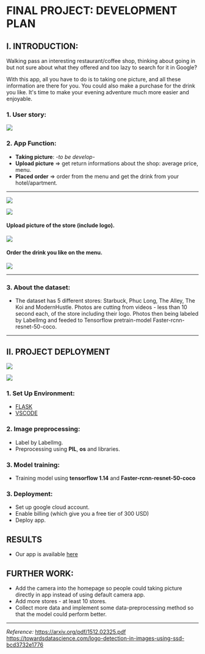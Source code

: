 # FINAL PROJECT: DEVELOPMENT PLAN

## I. INTRODUCTION:

Walking pass an interesting restaurant/coffee shop, thinking about going in but not sure about what they offered and too lazy to search for it in Google?

With this app, all you have to do is to taking one picture, and all these information are there for you. You could also make a purchase for the drink you like. It's time to make your evening adventure much more easier and enjoyable. 

### 1. User story: 

![](https://i.imgur.com/f9NccXg.png)

### 2. App Function:
- __Taking picture__: _-to be develop-_
- __Upload picture__ => get return informations about the shop: average price, menu.
- __Placed order__ => order from the menu and get the drink from your hotel/apartment.
___
![](https://i.imgur.com/HwoqNi6.png)

![](https://i.imgur.com/Lr8icZj.png)

<!-- ![](https://i.imgur.com/5LDFzNE.png) -->
<!-- ![](https://i.imgur.com/4MQu4Z2.png) -->

#### Upload picture of the store (include logo).

![](https://i.imgur.com/PY9Ztgk.png)

#### Order the drink you like on the menu.

![](https://i.imgur.com/xTLatQj.png)
___

### 3. About the dataset:

- The dataset has 5 different stores: Starbuck, Phuc Long, The Alley, The Koi and ModernHustle. Photos are cutting from videos - less than 10 second each, of the store including their logo. Photos then being labeled by LabelImg and feeded to Tensorflow pretrain-model Faster-rcnn-resnet-50-coco.  
____

## II. PROJECT DEPLOYMENT

![](https://i.imgur.com/vDsWbUA.jpg)

![](https://scontent.fsgn2-2.fna.fbcdn.net/v/t1.0-9/69838875_2344903755826306_6637809253740445696_o.jpg?_nc_cat=103&_nc_oc=AQlGOBUaBhxca-hJEfJms_XCTTo-8KtgQzLSW--TRAWadQ4fZ55RC-Iv5q5C33mwxKw&_nc_ht=scontent.fsgn2-2.fna&oh=5d158a6466cf59f374527a2f4bbd5bd8&oe=5DC884F6)

### 1. Set Up Environment:
- [FLASK](https://flask.palletsprojects.com)
- [VSCODE](https://code.visualstudio.com/docs/setup/setup-overview)
### 2. Image preprocessing:
- Label by LabelImg.
- Preprocessing using **PIL**, **os** and libraries.
### 3. Model training:
- Training model using **tensorflow 1.14** and **Faster-rcnn-resnet-50-coco**
### 3. Deployment:
- Set up google cloud account.
- Enable billing (which give you a free tier of 300 USD)
- Deploy app.

## RESULTS
- Our app is available [here](fansipan-website-290191.appspot.com)

## FURTHER WORK:
- Add the camera into the homepage so people could taking picture directly in app instead of using default camera app.
- Add more stores - at least 10 stores.
- Collect more data and implement some data-preprocessing method so that the model could perform better.

____ 

_Reference:_
https://arxiv.org/pdf/1512.02325.pdf
https://towardsdatascience.com/logo-detection-in-images-using-ssd-bcd3732e1776